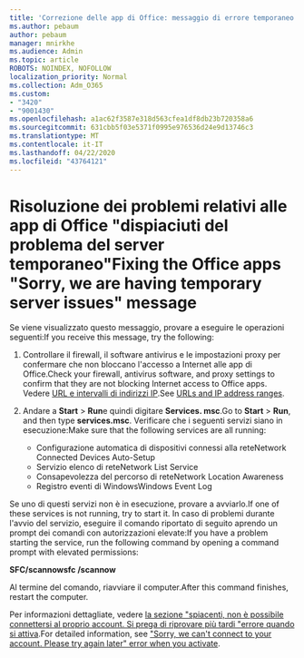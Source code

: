 ```yaml
---
title: 'Correzione delle app di Office: messaggio di errore temporaneo del server'
ms.author: pebaum
author: pebaum
manager: mnirkhe
ms.audience: Admin
ms.topic: article
ROBOTS: NOINDEX, NOFOLLOW
localization_priority: Normal
ms.collection: Adm_O365
ms.custom:
- "3420"
- "9001430"
ms.openlocfilehash: a1ac62f3587e318d563cfea1df8db23b720358a6
ms.sourcegitcommit: 631cbb5f03e5371f0995e976536d24e9d13746c3
ms.translationtype: MT
ms.contentlocale: it-IT
ms.lasthandoff: 04/22/2020
ms.locfileid: "43764121"
---
```

# <a name="fixing-the-office-apps-sorry-we-are-having-temporary-server-issues-message"></a><span data-ttu-id="89093-102">Risoluzione dei problemi relativi alle app di Office "dispiaciuti del problema del server temporaneo"</span><span class="sxs-lookup"><span data-stu-id="89093-102">Fixing the Office apps "Sorry, we are having temporary server issues" message</span></span>

<span data-ttu-id="89093-103">Se viene visualizzato questo messaggio, provare a eseguire le operazioni seguenti:</span><span class="sxs-lookup"><span data-stu-id="89093-103">If you receive this message, try the following:</span></span>

1. <span data-ttu-id="89093-104">Controllare il firewall, il software antivirus e le impostazioni proxy per confermare che non bloccano l'accesso a Internet alle app di Office.</span><span class="sxs-lookup"><span data-stu-id="89093-104">Check your firewall, antivirus software, and proxy settings to confirm that they are not blocking Internet access to Office apps.</span></span> <span data-ttu-id="89093-105">Vedere [URL e intervalli di indirizzi IP](https://docs.microsoft.com/office365/enterprise/urls-and-ip-address-ranges).</span><span class="sxs-lookup"><span data-stu-id="89093-105">See [URLs and IP address ranges](https://docs.microsoft.com/office365/enterprise/urls-and-ip-address-ranges).</span></span>

2. <span data-ttu-id="89093-106">Andare a **Start** > **Run**e quindi digitare **Services. msc**.</span><span class="sxs-lookup"><span data-stu-id="89093-106">Go to **Start** > **Run**, and then type **services.msc**.</span></span> <span data-ttu-id="89093-107">Verificare che i seguenti servizi siano in esecuzione:</span><span class="sxs-lookup"><span data-stu-id="89093-107">Make sure that the following services are all running:</span></span>
    - <span data-ttu-id="89093-108">Configurazione automatica di dispositivi connessi alla rete</span><span class="sxs-lookup"><span data-stu-id="89093-108">Network Connected Devices Auto-Setup</span></span>
    - <span data-ttu-id="89093-109">Servizio elenco di rete</span><span class="sxs-lookup"><span data-stu-id="89093-109">Network List Service</span></span>
    - <span data-ttu-id="89093-110">Consapevolezza del percorso di rete</span><span class="sxs-lookup"><span data-stu-id="89093-110">Network Location Awareness</span></span>
    - <span data-ttu-id="89093-111">Registro eventi di Windows</span><span class="sxs-lookup"><span data-stu-id="89093-111">Windows Event Log</span></span>

<span data-ttu-id="89093-112">Se uno di questi servizi non è in esecuzione, provare a avviarlo.</span><span class="sxs-lookup"><span data-stu-id="89093-112">If one of these services is not running, try to start it.</span></span> <span data-ttu-id="89093-113">In caso di problemi durante l'avvio del servizio, eseguire il comando riportato di seguito aprendo un prompt dei comandi con autorizzazioni elevate:</span><span class="sxs-lookup"><span data-stu-id="89093-113">If you have a problem starting the service, run the following command by opening a command prompt with elevated permissions:</span></span>

<span data-ttu-id="89093-114">**SFC/scannow**</span><span class="sxs-lookup"><span data-stu-id="89093-114">**sfc /scannow**</span></span>

<span data-ttu-id="89093-115">Al termine del comando, riavviare il computer.</span><span class="sxs-lookup"><span data-stu-id="89093-115">After this command finishes, restart the computer.</span></span>

<span data-ttu-id="89093-116">Per informazioni dettagliate, vedere [la sezione "spiacenti, non è possibile connettersi al proprio account. Si prega di riprovare più tardi "errore quando si attiva](https://docs.microsoft.com/office/troubleshoot/activation-installation/issue-when-activate-office-from-office-365).</span><span class="sxs-lookup"><span data-stu-id="89093-116">For detailed information, see ["Sorry, we can't connect to your account. Please try again later" error when you activate](https://docs.microsoft.com/office/troubleshoot/activation-installation/issue-when-activate-office-from-office-365).</span></span>